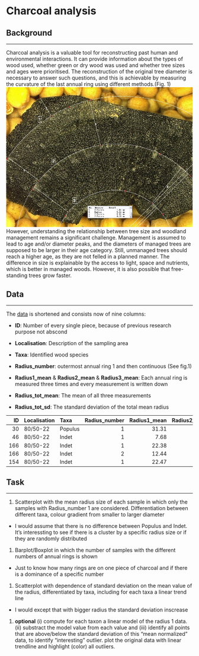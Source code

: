 # Charcoal analysis

## Background

------------------------------------------------------------------------

Charcoal analysis is a valuable tool for reconstructing past human and
environmental interactions. It can provide information about the types
of wood used, whether green or dry wood was used and whether tree sizes
and ages were prioritised. The reconstruction of the original tree
diameter is necessary to answer such questions, and this is achievable
by measuring the curvature of the last annual ring using different
methods.(Fig. 1) ![Fig. 1](description.jpg) However, understanding the
relationship between tree size and woodland management remains a
significant challenge. Management is assumed to lead to age and/or
diameter peaks, and the diameters of managed trees are supposed to be
larger in their age category. Still, unmanaged trees should reach a
higher age, as they are not felled in a planned manner. The difference
in size is explainable by the access to light, space and nutrients,
which is better in managed woods. However, it is also possible that
free-standing trees grow faster.

## Data

------------------------------------------------------------------------

The [data](Data_Project1.csv) is shortened and consists now of nine
columns:

-   **ID**: Number of every single piece, because of previous research
    purpose not abscond

-   **Localisation**: Description of the sampling area

-   **Taxa**: Identified wood species

-   **Radius\_number**: outermost annual ring 1 and then continuous (See
    fig.1)

-   **Radius1\_mean** & **Radius2\_mean** & **Radius3\_mean**: Each
    annual ring is measured three times and every measurement is written
    down

-   **Radius\_tot\_mean**: The mean of all three measurements

-   **Radius\_tot\_sd**: The standard deviation of the total mean radius

<table style="width:100%;">
<colgroup>
<col style="width: 3%" />
<col style="width: 12%" />
<col style="width: 7%" />
<col style="width: 12%" />
<col style="width: 12%" />
<col style="width: 12%" />
<col style="width: 12%" />
<col style="width: 14%" />
<col style="width: 12%" />
</colgroup>
<thead>
<tr class="header">
<th style="text-align: right;">ID</th>
<th style="text-align: left;">Localisation</th>
<th style="text-align: left;">Taxa</th>
<th style="text-align: right;">Radius_number</th>
<th style="text-align: right;">Radius1_mean</th>
<th style="text-align: right;">Radius2_mean</th>
<th style="text-align: right;">Radius3_mean</th>
<th style="text-align: right;">Radius_tot_mean</th>
<th style="text-align: left;">Radius_tot_sd</th>
</tr>
</thead>
<tbody>
<tr class="odd">
<td style="text-align: right;">30</td>
<td style="text-align: left;">80/50-22</td>
<td style="text-align: left;">Populus</td>
<td style="text-align: right;">1</td>
<td style="text-align: right;">31.31</td>
<td style="text-align: right;">32.86</td>
<td style="text-align: right;">32.91</td>
<td style="text-align: right;">32.36000</td>
<td style="text-align: left;">0.90967027</td>
</tr>
<tr class="even">
<td style="text-align: right;">46</td>
<td style="text-align: left;">80/50-22</td>
<td style="text-align: left;">Indet</td>
<td style="text-align: right;">1</td>
<td style="text-align: right;">7.68</td>
<td style="text-align: right;">7.55</td>
<td style="text-align: right;">7.45</td>
<td style="text-align: right;">7.56000</td>
<td style="text-align: left;">0.115325626</td>
</tr>
<tr class="odd">
<td style="text-align: right;">166</td>
<td style="text-align: left;">80/50-22</td>
<td style="text-align: left;">Indet</td>
<td style="text-align: right;">1</td>
<td style="text-align: right;">22.38</td>
<td style="text-align: right;">22.53</td>
<td style="text-align: right;">23.68</td>
<td style="text-align: right;">22.86333</td>
<td style="text-align: left;">0.71121961</td>
</tr>
<tr class="even">
<td style="text-align: right;">166</td>
<td style="text-align: left;">80/50-22</td>
<td style="text-align: left;">Indet</td>
<td style="text-align: right;">2</td>
<td style="text-align: right;">12.44</td>
<td style="text-align: right;">12.43</td>
<td style="text-align: right;">12.29</td>
<td style="text-align: right;">12.38667</td>
<td style="text-align: left;">0.083864971</td>
</tr>
<tr class="odd">
<td style="text-align: right;">154</td>
<td style="text-align: left;">80/50-22</td>
<td style="text-align: left;">Indet</td>
<td style="text-align: right;">1</td>
<td style="text-align: right;">22.47</td>
<td style="text-align: right;">21.95</td>
<td style="text-align: right;">21.68</td>
<td style="text-align: right;">22.03333</td>
<td style="text-align: left;">0.401538707</td>
</tr>
</tbody>
</table>

## Task

------------------------------------------------------------------------

1.  Scatterplot with the mean radius size of each sample in which only
    the samples with Radius\_number 1 are considered. Differentiation
    between different taxa, colour gradient from smaller to larger
    diameter

-   I would assume that there is no difference between Populus and
    Indet. It’s interessting to see if there is a cluster by a specific
    radius size or if they are randomly distributed

1.  Barplot/Boxplot in which the number of samples with the different
    numbers of annual rings is shown

-   Just to know how many rings are on one piece of charcoal and if
    there is a dominance of a specific number

1.  Scatterplot with dependence of standard deviation on the mean value
    of the radius, differentiated by taxa, including for each taxa a
    linear trend line

-   I would except that with bigger radius the standard deviation
    inscrease

1.  **optional** (i) compute for each taxon a linear model of the radius
    1 data. (ii) substract the model value from each value and (iii)
    identify all points that are above/below the standard deviation of
    this “mean normalized” data, to identify “interesting” outlier. plot
    the original data with linear trendline and highlight (color) all
    outliers.
